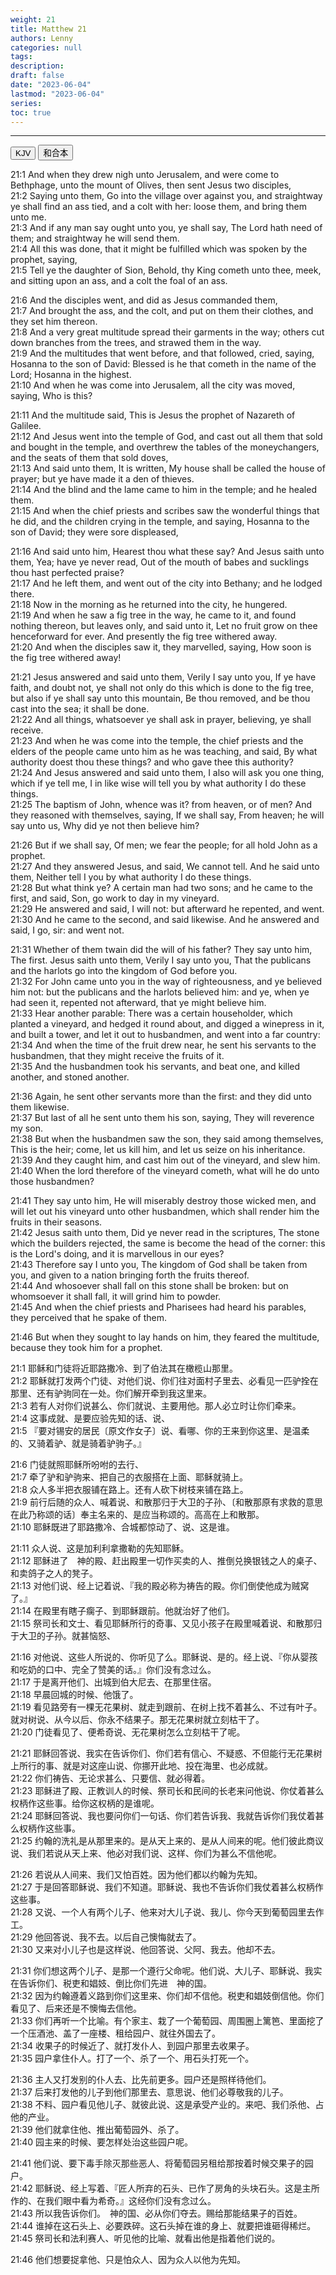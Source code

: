 ```yaml
---
weight: 21
title: Matthew 21
authors: Lenny
categories: null
tags: 
description: 
draft: false
date: "2023-06-04"
lastmod: "2023-06-04"
series:
toc: true
---
```



<!--more-->
---

<!-- Tab links -->

<div class="tab">
  <button class="tablinks active" onclick="tablabel(event, 'english')">KJV</button>
  <button class="tablinks" onclick="tablabel(event, 'chinese')">和合本</button>
</div>

<!-- Tab content -->
<div id="english" class="tabcontent" style="display:block">

21:1 And when they drew nigh unto Jerusalem, and were come to Bethphage, unto the mount of Olives, then sent Jesus two disciples,  
21:2 Saying unto them, Go into the village over against you, and straightway ye shall find an ass tied, and a colt with her: loose them, and bring them unto me.  
21:3 And if any man say ought unto you, ye shall say, The Lord hath need of them; and straightway he will send them.  
21:4 All this was done, that it might be fulfilled which was spoken by the prophet, saying,  
21:5 Tell ye the daughter of Sion, Behold, thy King cometh unto thee, meek, and sitting upon an ass, and a colt the foal of an ass.  

21:6 And the disciples went, and did as Jesus commanded them,  
21:7 And brought the ass, and the colt, and put on them their clothes, and they set him thereon.  
21:8 And a very great multitude spread their garments in the way; others cut down branches from the trees, and strawed them in the way.  
21:9 And the multitudes that went before, and that followed, cried, saying, Hosanna to the son of David: Blessed is he that cometh in the name of the Lord; Hosanna in the highest.  
21:10 And when he was come into Jerusalem, all the city was moved, saying, Who is this?  

21:11 And the multitude said, This is Jesus the prophet of Nazareth of Galilee.  
21:12 And Jesus went into the temple of God, and cast out all them that sold and bought in the temple, and overthrew the tables of the moneychangers, and the seats of them that sold doves,  
21:13 And said unto them, It is written, My house shall be called the house of prayer; but ye have made it a den of thieves.  
21:14 And the blind and the lame came to him in the temple; and he healed them.  
21:15 And when the chief priests and scribes saw the wonderful things that he did, and the children crying in the temple, and saying, Hosanna to the son of David; they were sore displeased,  

21:16 And said unto him, Hearest thou what these say? And Jesus saith unto them, Yea; have ye never read, Out of the mouth of babes and sucklings thou hast perfected praise?  
21:17 And he left them, and went out of the city into Bethany; and he lodged there.  
21:18 Now in the morning as he returned into the city, he hungered.  
21:19 And when he saw a fig tree in the way, he came to it, and found nothing thereon, but leaves only, and said unto it, Let no fruit grow on thee henceforward for ever. And presently the fig tree withered away.  
21:20 And when the disciples saw it, they marvelled, saying, How soon is the fig tree withered away!

21:21 Jesus answered and said unto them, Verily I say unto you, If ye have faith, and doubt not, ye shall not only do this which is done to the fig tree, but also if ye shall say unto this mountain, Be thou removed, and be thou cast into the sea; it shall be done.  
21:22 And all things, whatsoever ye shall ask in prayer, believing, ye shall receive.  
21:23 And when he was come into the temple, the chief priests and the elders of the people came unto him as he was teaching, and said, By what authority doest thou these things? and who gave thee this authority?  
21:24 And Jesus answered and said unto them, I also will ask you one thing, which if ye tell me, I in like wise will tell you by what authority I do these things.  
21:25 The baptism of John, whence was it? from heaven, or of men? And they reasoned with themselves, saying, If we shall say, From heaven; he will say unto us, Why did ye not then believe him?  

21:26 But if we shall say, Of men; we fear the people; for all hold John as a prophet.  
21:27 And they answered Jesus, and said, We cannot tell. And he said unto them, Neither tell I you by what authority I do these things.  
21:28 But what think ye? A certain man had two sons; and he came to the first, and said, Son, go work to day in my vineyard.  
21:29 He answered and said, I will not: but afterward he repented, and went.  
21:30 And he came to the second, and said likewise. And he answered and said, I go, sir: and went not.  

21:31 Whether of them twain did the will of his father? They say unto him, The first. Jesus saith unto them, Verily I say unto you, That the publicans and the harlots go into the kingdom of God before you.  
21:32 For John came unto you in the way of righteousness, and ye believed him not: but the publicans and the harlots believed him: and ye, when ye had seen it, repented not afterward, that ye might believe him.  
21:33 Hear another parable: There was a certain householder, which planted a vineyard, and hedged it round about, and digged a winepress in it, and built a tower, and let it out to husbandmen, and went into a far country:  
21:34 And when the time of the fruit drew near, he sent his servants to the husbandmen, that they might receive the fruits of it.  
21:35 And the husbandmen took his servants, and beat one, and killed another, and stoned another.  

21:36 Again, he sent other servants more than the first: and they did unto them likewise.  
21:37 But last of all he sent unto them his son, saying, They will reverence my son.  
21:38 But when the husbandmen saw the son, they said among themselves, This is the heir; come, let us kill him, and let us seize on his inheritance.  
21:39 And they caught him, and cast him out of the vineyard, and slew him.  
21:40 When the lord therefore of the vineyard cometh, what will he do unto those husbandmen?  

21:41 They say unto him, He will miserably destroy those wicked men, and will let out his vineyard unto other husbandmen, which shall render him the fruits in their seasons.  
21:42 Jesus saith unto them, Did ye never read in the scriptures, The stone which the builders rejected, the same is become the head of the corner: this is the Lord's doing, and it is marvellous in our eyes?  
21:43 Therefore say I unto you, The kingdom of God shall be taken from you, and given to a nation bringing forth the fruits thereof.  
21:44 And whosoever shall fall on this stone shall be broken: but on whomsoever it shall fall, it will grind him to powder.  
21:45 And when the chief priests and Pharisees had heard his parables, they perceived that he spake of them.  

21:46 But when they sought to lay hands on him, they feared the multitude, because they took him for a prophet.  

</div>


<div id="chinese" class="tabcontent">

21:1 耶稣和门徒将近耶路撒冷、到了伯法其在橄榄山那里。  
21:2 耶稣就打发两个门徒、对他们说、你们往对面村子里去、必看见一匹驴拴在那里、还有驴驹同在一处。你们解开牵到我这里来。  
21:3 若有人对你们说甚么、你们就说、主要用他。那人必立时让你们牵来。  
21:4 这事成就、是要应验先知的话、说、  
21:5 『要对锡安的居民〔原文作女子〕说、看哪、你的王来到你这里、是温柔的、又骑着驴、就是骑着驴驹子。』  

21:6 门徒就照耶稣所吩咐的去行、  
21:7 牵了驴和驴驹来、把自己的衣服搭在上面、耶稣就骑上。  
21:8 众人多半把衣服铺在路上。还有人砍下树枝来铺在路上。  
21:9 前行后随的众人、喊着说、和散那归于大卫的子孙、〔和散那原有求救的意思在此乃称颂的话〕奉主名来的、是应当称颂的。高高在上和散那。  
21:10 耶稣既进了耶路撒冷、合城都惊动了、说、这是谁。  

21:11 众人说、这是加利利拿撒勒的先知耶稣。  
21:12 耶稣进了　神的殿、赶出殿里一切作买卖的人、推倒兑换银钱之人的桌子、和卖鸽子之人的凳子。  
21:13 对他们说、经上记着说、『我的殿必称为祷告的殿。你们倒使他成为贼窝了。』  
21:14 在殿里有瞎子瘸子、到耶稣跟前。他就治好了他们。  
21:15 祭司长和文士、看见耶稣所行的奇事、又见小孩子在殿里喊着说、和散那归于大卫的子孙。就甚恼怒、  

21:16 对他说、这些人所说的、你听见了么。耶稣说、是的。经上说、『你从婴孩和吃奶的口中、完全了赞美的话。』你们没有念过么。  
21:17 于是离开他们、出城到伯大尼去、在那里住宿。  
21:18 早晨回城的时候、他饿了。  
21:19 看见路旁有一棵无花果树、就走到跟前、在树上找不着甚么、不过有叶子。就对树说、从今以后、你永不结果子。那无花果树就立刻枯干了。  
21:20 门徒看见了、便希奇说、无花果树怎么立刻枯干了呢。  

21:21 耶稣回答说、我实在告诉你们、你们若有信心、不疑惑、不但能行无花果树上所行的事、就是对这座山说、你挪开此地、投在海里、也必成就。  
21:22 你们祷告、无论求甚么、只要信、就必得着。  
21:23 耶稣进了殿、正教训人的时候、祭司长和民间的长老来问他说、你仗着甚么权柄作这些事。给你这权柄的是谁呢。  
21:24 耶稣回答说、我也要问你们一句话、你们若告诉我、我就告诉你们我仗着甚么权柄作这些事。  
21:25 约翰的洗礼是从那里来的。是从天上来的、是从人间来的呢。他们彼此商议说、我们若说从天上来、他必对我们说、这样、你们为甚么不信他呢。  

21:26 若说从人间来、我们又怕百姓。因为他们都以约翰为先知。  
21:27 于是回答耶稣说、我们不知道。耶稣说、我也不告诉你们我仗着甚么权柄作这些事。  
21:28 又说、一个人有两个儿子、他来对大儿子说、我儿、你今天到葡萄园里去作工。  
21:29 他回答说、我不去。以后自己懊悔就去了。  
21:30 又来对小儿子也是这样说、他回答说、父阿、我去。他却不去。  

21:31 你们想这两个儿子、是那一个遵行父命呢。他们说、大儿子、耶稣说、我实在告诉你们、税吏和娼妓、倒比你们先进　神的国。  
21:32 因为约翰遵着义路到你们这里来、你们却不信他。税吏和娼妓倒信他。你们看见了、后来还是不懊悔去信他。  
21:33 你们再听一个比喻。有个家主、栽了一个葡萄园、周围圈上篱笆、里面挖了一个压酒池、盖了一座楼、租给园户、就往外国去了。  
21:34 收果子的时候近了、就打发仆人、到园户那里去收果子。  
21:35 园户拿住仆人。打了一个、杀了一个、用石头打死一个。  

21:36 主人又打发别的仆人去、比先前更多。园户还是照样待他们。  
21:37 后来打发他的儿子到他们那里去、意思说、他们必尊敬我的儿子。  
21:38 不料、园户看见他儿子、就彼此说、这是承受产业的。来吧、我们杀他、占他的产业。  
21:39 他们就拿住他、推出葡萄园外、杀了。  
21:40 园主来的时候、要怎样处治这些园户呢。  

21:41 他们说、要下毒手除灭那些恶人、将葡萄园另租给那按着时候交果子的园户。  
21:42 耶稣说、经上写着、『匠人所弃的石头、已作了房角的头块石头。这是主所作的、在我们眼中看为希奇。』这经你们没有念过么。  
21:43 所以我告诉你们。　神的国、必从你们夺去。赐给那能结果子的百姓。  
21:44 谁掉在这石头上、必要跌碎。这石头掉在谁的身上、就要把谁砸得稀烂。  
21:45 祭司长和法利赛人、听见他的比喻、就看出他是指着他们说的。  

21:46 他们想要捉拿他、只是怕众人、因为众人以他为先知。  

</div>